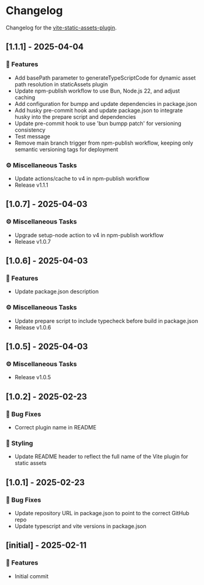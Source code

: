 # Changelog

Changelog for the [vite-static-assets-plugin](https://github.com/MartinBspheroid/vite-static-assets-plugin).

## [1.1.1] - 2025-04-04

### 🚀 Features

- Add basePath parameter to generateTypeScriptCode for dynamic asset path resolution in staticAssets plugin
- Update npm-publish workflow to use Bun, Node.js 22, and adjust caching
- Add configuration for bumpp and update dependencies in package.json
- Add husky pre-commit hook and update package.json to integrate husky into the prepare script and dependencies
- Update pre-commit hook to use 'bun bumpp patch' for versioning consistency
- Test message
- Remove main branch trigger from npm-publish workflow, keeping only semantic versioning tags for deployment

### ⚙️ Miscellaneous Tasks

- Update actions/cache to v4 in npm-publish workflow
- Release v1.1.1

## [1.0.7] - 2025-04-03

### ⚙️ Miscellaneous Tasks

- Upgrade setup-node action to v4 in npm-publish workflow
- Release v1.0.7

## [1.0.6] - 2025-04-03

### 🚀 Features

- Update package.json description

### ⚙️ Miscellaneous Tasks

- Update prepare script to include typecheck before build in package.json
- Release v1.0.6

## [1.0.5] - 2025-04-03

### ⚙️ Miscellaneous Tasks

- Release v1.0.5

## [1.0.2] - 2025-02-23

### 🐛 Bug Fixes

- Correct plugin name in README

### 🎨 Styling

- Update README header to reflect the full name of the Vite plugin for static assets

## [1.0.1] - 2025-02-23

### 🐛 Bug Fixes

- Update repository URL in package.json to point to the correct GitHub repo
- Update typescript and vite versions in package.json

## [initial] - 2025-02-11

### 🚀 Features

- Initial commit

<!-- generated by git-cliff -->
